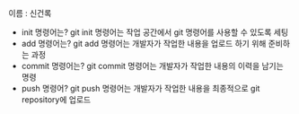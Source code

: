이름 : 신건록
- init 명령어는?
git init 명령어는 작업 공간에서 git 명령어를 사용할 수 있도록 세팅
- add 명령어는?
git add 명령어는 개발자가 작업한 내용을 업로드 하기 위해 준비하는 과정
- commit 명령어는?
git commit 명령어는 개발자가 작업한 내용의 이력을 남기는 명령
- push 명령어?
git push 명령어는 개발자가 작업한 내용을 최종적으로 git repository에 업로드
